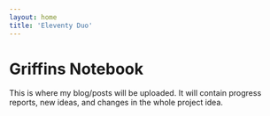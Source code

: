 ```yaml
---
layout: home
title: 'Eleventy Duo'
---
```


# Griffins Notebook

This is where my blog/posts will be uploaded. It will contain progress reports, new ideas, and changes in the whole project idea.
